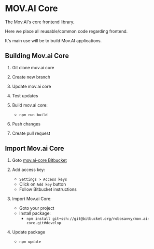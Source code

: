 # MOV.AI Core

The Mov.AI's core frontend library.

Here we place all reusable/common code regarding frontend.

It's main use will be to build Mov.AI applications.

## Building Mov.ai Core

1) Git clone mov.ai core

2) Create new branch

3) Update mov.ai core

4) Test updates

5) Build mov.ai core: 
	* `npm run build`
6) Push changes 

7) Create pull request

## Import Mov.ai Core
1) Goto [mov.ai-core Bitbucket](https://bitbucket.org/robosavvy/mov.ai-core)

2) Add access key:
	* `Settings > Access keys `
	* Click on `Add key` button
	* Follow Bitbucket instructions
	
3) Import Mov.ai Core:
	* Goto your project
	* Install package:
		* `npm install git+ssh://git@bitbucket.org/robosavvy/mov.ai-core.git#develop`
		
4) Update package
	* `npm update`
